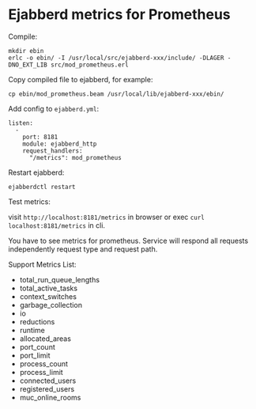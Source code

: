 # Ejabberd metrics for Prometheus

Compile:

    mkdir ebin
    erlc -o ebin/ -I /usr/local/src/ejabberd-xxx/include/ -DLAGER -DNO_EXT_LIB src/mod_prometheus.erl

Copy compiled file to ejabberd, for example:

    cp ebin/mod_prometheus.beam /usr/local/lib/ejabberd-xxx/ebin/

Add config to `ejabberd.yml`:

    listen:
      -
        port: 8181
        module: ejabberd_http
        request_handlers:
          "/metrics": mod_prometheus

Restart ejabberd:

 `ejabberdctl restart` 
  
Test metrics:

  visit `http://localhost:8181/metrics` in browser or exec `curl localhost:8181/metrics` in cli.

You have to see metrics for prometheus.
Service will respond all requests independently request type and request path.

Support Metrics List:

* total_run_queue_lengths
* total_active_tasks
* context_switches
* garbage_collection
* io
* reductions
* runtime
* allocated_areas
* port_count
* port_limit
* process_count
* process_limit
* connected_users
* registered_users
* muc_online_rooms